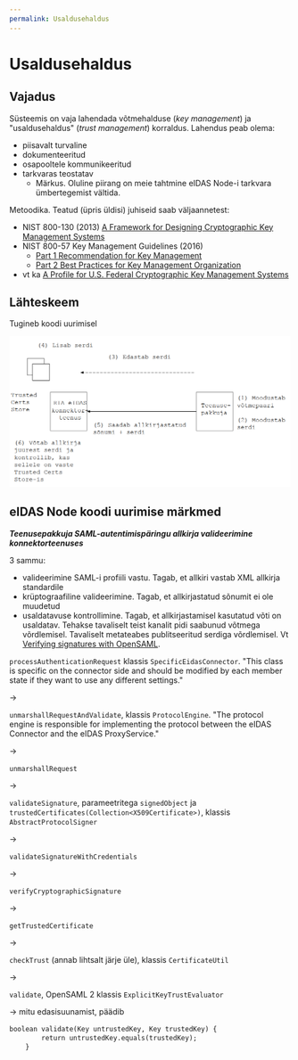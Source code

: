 ```yaml
---
permalink: Usaldusehaldus
---
```


# Usaldusehaldus

## Vajadus

Süsteemis on vaja lahendada võtmehalduse (_key management_) ja "usaldusehaldus" (_trust management_) korraldus. Lahendus peab olema:
- piisavalt turvaline
- dokumenteeritud
- osapooltele kommunikeeritud
- tarkvaras teostatav
    - Märkus. Oluline piirang on meie tahtmine eIDAS Node-i tarkvara ümbertegemist vältida. 

Metoodika. Teatud (üpris üldisi) juhiseid saab väljaannetest:
- NIST 800-130 (2013) [A Framework for Designing Cryptographic Key Management Systems](http://nvlpubs.nist.gov/nistpubs/SpecialPublications/NIST.SP.800-130.pdf)
- NIST 800-57 Key Management Guidelines (2016)
    - [Part 1 Recommendation for Key Management](http://nvlpubs.nist.gov/nistpubs/SpecialPublications/NIST.SP.800-57pt1r4.pdf)
    - [Part 2 Best Practices for Key Management Organization](https://csrc.nist.gov/publications/detail/sp/800-57-part-2/final)
- vt ka [A Profile for U.S. Federal Cryptographic Key Management Systems](http://nvlpubs.nist.gov/nistpubs/SpecialPublications/NIST.SP.800-152.pdf)

## Lähteskeem

Tugineb koodi uurimisel

<img src='img/VOTMED-01.PNG' style='width:700px'>

## eIDAS Node koodi uurimise märkmed

***Teenusepakkuja SAML-autentimispäringu allkirja valideerimine konnektorteenuses***

3 sammu:
- valideerimine SAML-i profiili vastu. Tagab, et allkiri vastab XML allkirja standardile
- krüptograafiline valideerimine. Tagab, et allkirjastatud sõnumit ei ole muudetud
- usaldatavuse kontrollimine. Tagab, et allkirjastamisel kasutatud võti on usaldatav. Tehakse tavaliselt teist kanalit pidi saabunud võtmega võrdlemisel. Tavaliselt metateabes publitseeritud serdiga võrdlemisel. Vt [Verifying signatures with OpenSAML](http://blog.samlsecurity.com/2012/11/verifying-signatures-with-opensaml.html).

`processAuthenticationRequest` klassis `SpecificEidasConnector`. "This class is specific on the connector side and should be modified by each member state if they want to use any different settings."

->

`unmarshallRequestAndValidate`, klassis `ProtocolEngine`. "The protocol engine is responsible for implementing the protocol between the eIDAS Connector and the eIDAS ProxyService."

-> 

`unmarshallRequest` 

->

`validateSignature`, parameetritega `signedObject` ja `trustedCertificates(Collection<X509Certificate>)`, klassis `AbstractProtocolSigner`

->

`validateSignatureWithCredentials`

->

`verifyCryptographicSignature`

->

`getTrustedCertificate`

->

`checkTrust` (annab lihtsalt järje üle), klassis `CertificateUtil`

->

`validate`, OpenSAML 2 klassis `ExplicitKeyTrustEvaluator`

-> mitu edasisuunamist, päädib

````
boolean validate(Key untrustedKey, Key trustedKey) {
        return untrustedKey.equals(trustedKey);
    }
````

